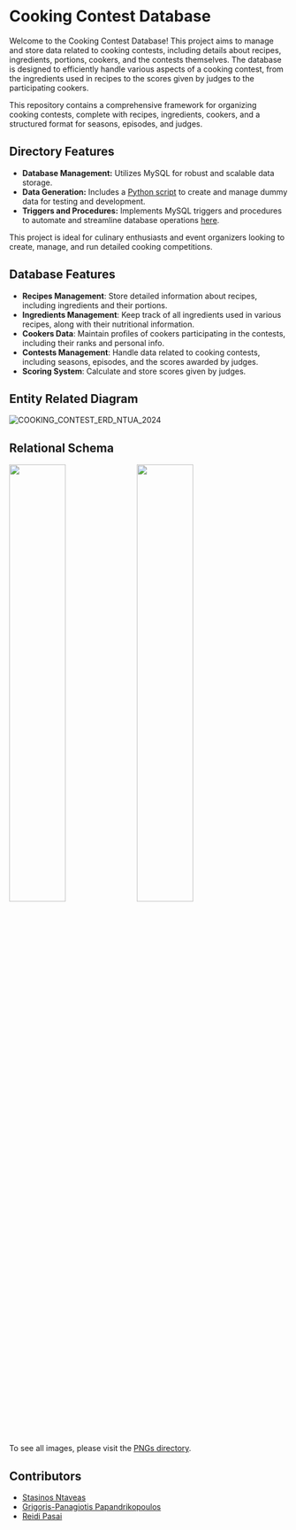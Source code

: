 # Cooking Contest Database

Welcome to the Cooking Contest Database! This project aims to manage and store data related to cooking contests, including details about recipes, ingredients, portions, cookers, and the contests themselves. The database is designed to efficiently handle various aspects of a cooking contest, from the ingredients used in recipes to the scores given by judges to the participating cookers.

This repository contains a comprehensive framework for organizing cooking contests, complete with recipes, ingredients, cookers, and a structured format for seasons, episodes, and judges.

## Directory Features
- **Database Management:** Utilizes MySQL for robust and scalable data storage.
- **Data Generation:** Includes a [Python script](https://github.com/stasinosntaveas/cooking-contest-ntua/blob/main/fake_data/create.py) to create and manage dummy data for testing and development.
- **Triggers and Procedures:** Implements MySQL triggers and procedures to automate and streamline database operations [here](https://github.com/stasinosntaveas/cooking-contest-ntua/blob/main/procedures.sql).

This project is ideal for culinary enthusiasts and event organizers looking to create, manage, and run detailed cooking competitions.

## Database Features

- **Recipes Management**: Store detailed information about recipes, including ingredients and their portions.
- **Ingredients Management**: Keep track of all ingredients used in various recipes, along with their nutritional information.
- **Cookers Data**: Maintain profiles of cookers participating in the contests, including their ranks and personal info.
- **Contests Management**: Handle data related to cooking contests, including seasons, episodes, and the scores awarded by judges.
- **Scoring System**: Calculate and store scores given by judges.

## Entity Related Diagram
![COOKING_CONTEST_ERD_NTUA_2024](https://github.com/stasinosntaveas/cooking-contest-ntua/blob/main/pngs/erd.png)

## Relational Schema
<p float="left">
  <img src="https://github.com/stasinosntaveas/cooking-contest-ntua/blob/main/pngs/relational1of2.png" width="45%" />
  <img src="https://github.com/stasinosntaveas/cooking-contest-ntua/blob/main/pngs/relational2of2.png" width="45%" />
</p>

To see all images, please visit the [PNGs directory](https://github.com/stasinosntaveas/cooking-contest-ntua/tree/main/pngs).

## Contributors

- [Stasinos Ntaveas](https://github.com/stasinosntaveas)
- [Grigoris-Panagiotis Papandrikopoulos](https://github.com/gregpapandrikopoulos)
- [Reidi Pasai](https://github.com/reidipasai)
